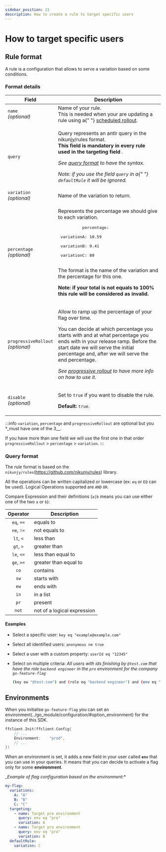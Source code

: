 ```yaml
---
sidebar_position: 21
description: How to create a rule to target specific users
---
```


# How to target specific users

## Rule format

A rule is a configuration that allows to serve a variation based on some conditions.

### Format details

<table>
  <thead>
    <tr>
      <th width="20%">Field</th>
      <th>Description</th>
    </tr>
  </thead>
  <tbody>
    <tr>
      <td>
        <code>name</code>
        <br />
        <i>(optional)</i>
      </td>
      <td>
        Name of your rule.
        <br />
        This is needed when your are updating a rule using a{" "}
        <a href="./rollout/scheduled">scheduled rollout</a>.
      </td>
    </tr>
    <tr>
      <td>
        <code>query</code>
      </td>
      <td>
        <p>
          Query represents an antlr query in the nikunjy/rules format.
          <br />
          <b>
            This field is mandatory in every rule used in the targeting field
          </b>
          .
        </p>
        <p>
          <i>
            See <a href="#query-format">query format</a> to have the syntax.
          </i>
        </p>
        <p>
          <i>
            Note: if you use the field <code>query</code> in a{" "}
            <code>defaultRule</code> it will be ignored.
          </i>
        </p>
      </td>
    </tr>
    <tr>
      <td>
        <code>variation</code>
        <br />
        <i>(optional)</i>
      </td>
      <td>Name of the variation to return.</td>
    </tr>
    <tr>
      <td>
        <code>percentage</code>
        <br />
        <i>(optional)</i>
      </td>
      <td>
        <p>Represents the percentage we should give to each variation.</p>
        <pre>
          percentage:
          <br /> variationA: 10.59
          <br /> variationB: 9.41
          <br /> variationC: 80
        </pre>
        <p>
          The format is the name of the variation and the percentage for this
          one.
        </p>
        <p>
          <b>
            Note: if your total is not equals to 100% this rule will be
            considered as invalid.
          </b>
        </p>
      </td>
    </tr>
    <tr>
      <td>
        <code>progressiveRollout</code>
        <br />
        <i>(optional)</i>
      </td>
      <td>
        <p>Allow to ramp up the percentage of your flag over time.</p>
        <p>
          You can decide at which percentage you starts with and at what
          percentage you ends with in your release ramp. Before the start date
          we will serve the initial percentage and, after we will serve the end
          percentage.
        </p>
        <p>
          <i>
            See <a href="./rollout/progressive">progressive rollout</a> to have
            more info on how to use it.
          </i>
        </p>
      </td>
    </tr>
    <tr>
      <td>
        <code>disable</code>
        <br />
        <i>(optional)</i>
      </td>
      <td>
        <p>
          Set to <code>true</code> if you want to disable the rule.
        </p>
        <p>
          <b>Default:</b> <code>true</code>.
        </p>
      </td>
    </tr>
  </tbody>
</table>

:::info
`variation`, `percentage` and `progressiveRollout` are optional but you \*\_must have one of the 3\_\_.

If you have more than one field we will use the first one in that order
`progressiveRollout` > `percentage` > `variation`.
:::

### Query format

The rule format is based on the `nikunjy/rules`(https://github.com/nikunjy/rules) library.

All the operations can be written capitalized or lowercase (ex: `eq` or `EQ` can be used).
Logical Operations supported are `AND` `OR`.

Compare Expression and their definitions (`a|b` means you can use either one of the two `a` or `b`):

|  Operator  | Description                 |
| :--------: | --------------------------- |
| `eq`, `==` | equals to                   |
| `ne`, `!=` | not equals to               |
| `lt`, `<`  | less than                   |
| `gt`, `>`  | greater than                |
| `le`, `<=` | less than equal to          |
| `ge`, `>=` | greater than equal to       |
|    `co`    | contains                    |
|    `sw`    | starts with                 |
|    `ew`    | ends with                   |
|    `in`    | in a list                   |
|    `pr`    | present                     |
|   `not`    | not of a logical expression |

#### Examples

- Select a specific user: `key eq "example@example.com"`
- Select all identified users: `anonymous ne true`
- Select a user with a custom property: `userId eq "12345"`
- Select on multiple criteria:
  _All users with ids finishing by `@test.com` that have the role `backend engineer` in the `pro` environment for the
  company `go-feature-flag`_

  ```bash
  (key ew "@test.com") and (role eq "backend engineer") and (env eq "pro") and (company eq "go-feature-flag")
  ```

## Environments

When you initialise `go-feature-flag` you can set an environment(../go_module/configuration/#option_environment) for the instance of this SDK.

```go linenums="1"
ffclient.Init(ffclient.Config{
    // ...
    Environment:    "prod",
    // ...
})
```

When an environment is set, it adds a new field in your user called **`env`** that you can use in your queries.
It means that you can decide to activate a flag only for some **environment**.

\__Example of flag configuration based on the environment:_\*

```yaml
my-flag:
  variations:
    A: "A"
    B: "B"
    C: "C"
  targeting:
    - name: Target pre environment
      query: env eq "pre"
      variation: A
    - name: Target pro environment
      query: env eq "pro"
      variation: B
  defaultRule:
    variation: C
```
